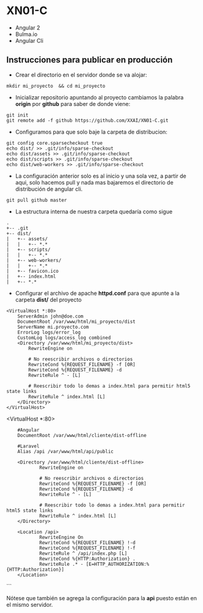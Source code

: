 # XN01-C

- Angular 2
- Bulma.io
- Angular Cli

## Instrucciones para publicar en producción

- Crear el directorio en el servidor donde se va alojar:

```
mkdir mi_proyecto  && cd mi_proyecto
```
- Inicializar repositorio apuntando al proyecto cambiamos la palabra **origin** por **github** para saber de donde viene:
```
git init
git remote add -f github https://github.com/XXAI/XN01-C.git
```

- Configuramos para que solo baje la carpeta de distribucion:
```
git config core.sparsecheckout true
echo dist/ >> .git/info/sparse-checkout
echo dist/assets >> .git/info/sparse-checkout
echo dist/scripts >> .git/info/sparse-checkout
echo dist/web-workers >> .git/info/sparse-checkout
```

- La configuración anterior solo es al inicio y una sola vez, a partir de aqui, solo hacemos pull y nada mas bajaremos el directorio de distribución de angular cli.
```
git pull github master
```

- La estructura interna de nuestra carpeta quedaría como sigue
```
.
+-- .git
+-- dist/
|   +-- assets/
|   |   +-- *.*
|   +-- scripts/
|   |   +-- *.*
|   +-- web-workers/
|   |   +-- *.*
|   +-- favicon.ico
|   +-- index.html
|   +-- *.*
```

- Configurar el archivo de apache **httpd.conf** para que apunte a la carpeta **dist/** del proyecto

```
<VirtualHost *:80>
    ServerAdmin john@doe.com
    DocumentRoot /var/www/html/mi_proyecto/dist
    ServerName mi.proyecto.com
    ErrorLog logs/error_log
    CustomLog logs/access_log combined
    <Directory /var/www/html/mi_proyecto/dist>
        RewriteEngine on

        # No reescribir archivos o directorios
        RewriteCond %{REQUEST_FILENAME} -f [OR]
        RewriteCond %{REQUEST_FILENAME} -d
        RewriteRule ^ - [L]

        # Reescribir todo lo demas a index.html para permitir html5 state links
        RewriteRule ^ index.html [L]
    </Directory>
</VirtualHost>
```

<VirtualHost *:80>

        #Angular
        DocumentRoot /var/www/html/cliente/dist-offline

        #Laravel
        Alias /api /var/www/html/api/public

        <Directory /var/www/html/cliente/dist-offline>
                RewriteEngine on

                # No reescribir archivos o directorios
                RewriteCond %{REQUEST_FILENAME} -f [OR]
                RewriteCond %{REQUEST_FILENAME} -d
                RewriteRule ^ - [L]

                # Reescribir todo lo demas a index.html para permitir html5 state links
                RewriteRule ^ index.html [L]
        </Directory>

        <Location /api>
                RewriteEngine On
                RewriteCond %{REQUEST_FILENAME} !-d
                RewriteCond %{REQUEST_FILENAME} !-f
                RewriteRule ^ /api/index.php [L]
                RewriteCond %{HTTP:Authorization} .
                RewriteRule .* - [E=HTTP_AUTHORIZATION:%{HTTP:Authorization}]
        </Location>
</VirtualHost>
```

Nótese que también se agrega la configuración para la **api** puesto están en el mismo servidor.